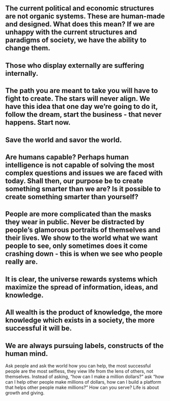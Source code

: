 The current political and economic structures are not organic systems. These are human-made and designed. What does this mean? If we are unhappy with the current structures and paradigms of society, we have the ability to change them. 
---

Those who display externally are suffering internally.
--- 

The path you are meant to take you will have to fight to create. The stars will never align. We have this idea that one day we’re going to do it, follow the dream, start the business - that never happens. Start now.
---

Save the world and savor the world. 
---

Are humans capable? Perhaps human intelligence is not capable of solving the most complex questions and issues we are faced with today. Shall then, our purpose be to create something smarter than we are? Is it possible to create something smarter than yourself?
---

People are more complicated than the masks they wear in public. Never be distracted by people’s glamorous portraits of themselves and their lives. We show to the world what we want people to see, only sometimes does it come crashing down - this is when we see who people really are. 
---
 
It is clear, the universe rewards systems which maximize the spread of information, ideas, and knowledge. 
---
 
All wealth is the product of knowledge, the more knowledge which exists in a society, the more successful it will be.
---
 
We are always pursuing labels, constructs of the human mind.
---

Ask people and ask the world how you can help, the most successful people are the most selfless, they view life from the lens of others, not themselves. Instead of asking, “how can I make a million dollars?” ask “how can I help other people make millions of dollars, how can I build a platform that helps other people make millions?” How can you serve? Life is about growth and giving. 
